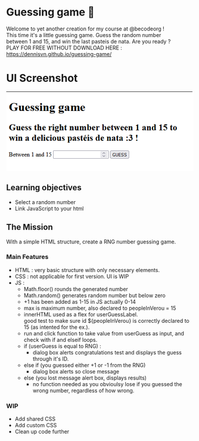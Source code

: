 # Guessing game 🤔

Welcome to yet another creation for my course at @becodeorg !<br> This time it's a little guessing game.
Guess the random number <br> between 1 and 15, and win the last pasteis de nata. Are you ready ?<br>
PLAY FOR FREE WITHOUT DOWNLOAD HERE : https://dennisvn.github.io/guessing-game/ 

# UI Screenshot
![Screenshot](https://github.com/DennisVN/guessing-game/blob/master/images/screenshott.png)

## Learning objectives
- Select a random number
- Link JavaScript to your html

## The Mission
With a simple HTML structure, create a RNG number guessing game.

### Main Features
- HTML : very basic structure with only necessary elements.
- CSS : not applicable for first version. UI is WIP
- JS : 
    - Math.floor() rounds the generated number
    - Math.random() generates random number but below zero
    - +1 has been added as 1-15 in JS actually 0-14
    - max is maximum number, also declared to peopleInVerou = 15
    - innerHTML used as a flex for userGuessLabel. <br>good test to make sure id ${peopleInVerou} is correctly declared to 15 (as intented for the ex.).
    - run and click function to take value from userGuess as input, and check with if and elseif loops.
    - if (userGuess is equal to RNG) : 
        - dialog box alerts congratulations test and displays the guess through it's ID.
    - else if (you guessed either +1 or -1 from the RNG)
        - dialog box alerts so close message 
    - else (you lost message alert box, displays results)
        - no function needed as you obvioulsy lose if you guessed the wrong number, regardless of how wrong. 
   
### WIP
- Add shared CSS 
- Add custom CSS
- Clean up code further